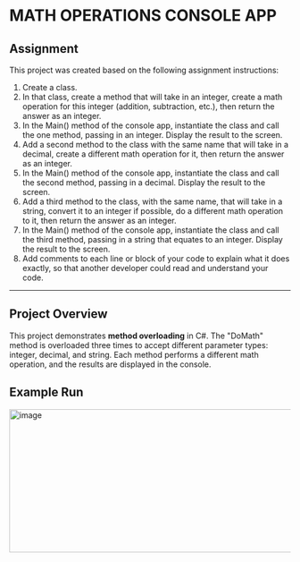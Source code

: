 
# MATH OPERATIONS CONSOLE APP

## Assignment

This project was created based on the following assignment instructions:

1. Create a class.
2. In that class, create a method that will take in an integer, create a math operation for this integer (addition, subtraction, etc.), then return the answer as an integer.
3. In the Main() method of the console app, instantiate the class and call the one method, passing in an integer. Display the result to the screen.
4. Add a second method to the class with the same name that will take in a decimal, create a different math operation for it, then return the answer as an integer.
5. In the Main() method of the console app, instantiate the class and call the second method, passing in a decimal. Display the result to the screen.
6. Add a third method to the class, with the same name, that will take in a string, convert it to an integer if possible, do a different math operation to it, then return the answer as an integer.
7. In the Main() method of the console app, instantiate the class and call the third method, passing in a string that equates to an integer. Display the result to the screen.
8. Add comments to each line or block of your code to explain what it does exactly, so that another developer could read and understand your code.

---

## Project Overview

This project demonstrates **method overloading** in C#. The "DoMath" method is overloaded three times to accept different parameter types: integer, decimal, and string. Each method performs a different math operation, and the results are displayed in the console.

## Example Run

<img width="662" height="256" alt="image" src="https://github.com/user-attachments/assets/107df6c2-a989-4aa0-ae31-07ef5154a763" />

